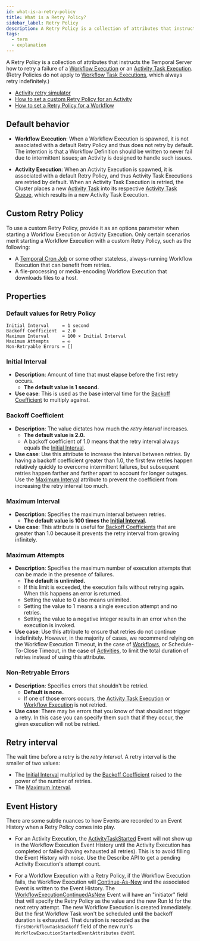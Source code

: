 ```yaml
---
id: what-is-a-retry-policy
title: What is a Retry Policy?
sidebar_label: Retry Policy
description: A Retry Policy is a collection of attributes that instructs the Temporal Server how to retry a failure of a Workflow Execution or an Activity Task Execution.
tags:
  - term
  - explanation
---
```


A Retry Policy is a collection of attributes that instructs the Temporal Server how to retry a failure of a [Workflow Execution](/concepts/what-is-a-workflow-execution) or an [Activity Task Execution](/concepts/what-is-an-activity-task-execution).
(Retry Policies do not apply to [Workflow Task Executions](/concepts/what-is-a-workflow-task-execution), which always retry indefinitely.)

- [Activity retry simulator](/dev-guide/features#activity-retry-simulator)
- [How to set a custom Retry Policy for an Activity](/dev-guide/features#activity-retry-policy)
- [How to set a Retry Policy for a Workflow](/dev-guide/features#workflow-retry-policy)

<!-- ![Diagram that shows the retry interval and its formula](/img/retry-interval-diagram.png) -->

## Default behavior

- **Workflow Execution**: When a Workflow Execution is spawned, it is not associated with a default Retry Policy and thus does not retry by default.
  The intention is that a Workflow Definition should be written to never fail due to intermittent issues; an Activity is designed to handle such issues.

- **Activity Execution**: When an Activity Execution is spawned, it is associated with a default Retry Policy, and thus Activity Task Executions are retried by default.
  When an Activity Task Execution is retried, the Cluster places a new [Activity Task](/concepts/what-is-an-activity-task) into its respective [Activity Task Queue](/concepts/what-is-a-task-queue), which results in a new Activity Task Execution.

## Custom Retry Policy

To use a custom Retry Policy, provide it as an options parameter when starting a Workflow Execution or Activity Execution.
Only certain scenarios merit starting a Workflow Execution with a custom Retry Policy, such as the following:

- A [Temporal Cron Job](/concepts/what-is-a-temporal-cron-job) or some other stateless, always-running Workflow Execution that can benefit from retries.
- A file-processing or media-encoding Workflow Execution that downloads files to a host.

## Properties

### Default values for Retry Policy

```
Initial Interval     = 1 second
Backoff Coefficient  = 2.0
Maximum Interval     = 100 × Initial Interval
Maximum Attempts     = ∞
Non-Retryable Errors = []
```

### Initial Interval

- **Description**: Amount of time that must elapse before the first retry occurs.
  - **The default value is 1 second.**
- **Use case**: This is used as the base interval time for the [Backoff Coefficient](#backoff-coefficient) to multiply against.

### Backoff Coefficient

- **Description**: The value dictates how much the _retry interval_ increases.
  - **The default value is 2.0.**
  - A backoff coefficient of 1.0 means that the retry interval always equals the [Initial Interval](#initial-interval).
- **Use case**: Use this attribute to increase the interval between retries.
  By having a backoff coefficient greater than 1.0, the first few retries happen relatively quickly to overcome intermittent failures, but subsequent retries happen farther and farther apart to account for longer outages.
  Use the [Maximum Interval](#maximum-interval) attribute to prevent the coefficient from increasing the retry interval too much.

### Maximum Interval

- **Description**: Specifies the maximum interval between retries.
  - **The default value is 100 times the [Initial Interval](#initial-interval).**
- **Use case**: This attribute is useful for [Backoff Coefficients](#backoff-coefficient) that are greater than 1.0 because it prevents the retry interval from growing infinitely.

### Maximum Attempts

- **Description**: Specifies the maximum number of execution attempts that can be made in the presence of failures.
  - **The default is unlimited.**
  - If this limit is exceeded, the execution fails without retrying again. When this happens an error is returned.
  - Setting the value to 0 also means unlimited.
  - Setting the value to 1 means a single execution attempt and no retries.
  - Setting the value to a negative integer results in an error when the execution is invoked.
- **Use case**: Use this attribute to ensure that retries do not continue indefinitely.
  However, in the majority of cases, we recommend relying on the Workflow Execution Timeout, in the case of [Workflows](#workflow), or Schedule-To-Close Timeout, in the case of [Activities](#activity), to limit the total duration of retries instead of using this attribute.

### Non-Retryable Errors

- **Description**: Specifies errors that shouldn't be retried.
  - **Default is none.**
  - If one of those errors occurs, the [Activity Task Execution](#activity-task-execution) or [Workflow Execution](#workflow-execution) is not retried.
- **Use case**: There may be errors that you know of that should not trigger a retry.
  In this case you can specify them such that if they occur, the given execution will not be retried.

## Retry interval

The wait time before a retry is the _retry interval_. A retry interval is the smaller of two values:

- The [Initial Interval](#initial-interval) multiplied by the [Backoff Coefficient](#backoff-coefficient) raised to the power of the number of retries.
- The [Maximum Interval](#maximum-interval).

## Event History

There are some subtle nuances to how Events are recorded to an Event History when a Retry Policy comes into play.

- For an Activity Execution, the [ActivityTaskStarted](/concepts/what-is-an-event#activitytaskstarted) Event will not show up in the Workflow Execution Event History until the Activity Execution has completed or failed (having exhausted all retries).
  This is to avoid filling the Event History with noise.
  Use the Describe API to get a pending Activity Execution's attempt count.

- For a Workflow Execution with a Retry Policy, if the Workflow Execution fails, the Workflow Execution will [Continue-As-New](/concepts/what-is-continue-as-new) and the associated Event is written to the Event History.
  The [WorkflowExecutionContinuedAsNew](/concepts/what-is-an-event#workflowexecutioncontinuedasnew) Event will have an "initiator" field that will specify the Retry Policy as the value and the new Run Id for the next retry attempt.
  The new Workflow Execution is created immediately.
  But the first Workflow Task won't be scheduled until the backoff duration is exhausted.
  That duration is recorded as the `firstWorkflowTaskBackoff` field of the new run's `WorkflowExecutionStartedEventAttributes` event.
